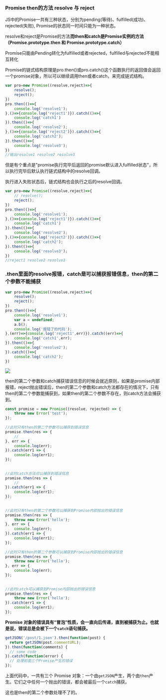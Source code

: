 ### Promise then的方法 resolve 与 reject

JS中的Promise一共有三种状态，分别为pending(等待)、fulfilled(成功)、rejected(失败),
Promise的状态同一时间只能为一种状态。

resolve和reject是Promise的方法**而then和catch是Promise实例的方法（Promise.prototype.then 和 Promise.prototype.catch）**

Promise只能由Pending转化为fulfilled或者rejected，fulfilled与rejected不能相互转化

Promise的链式结构原理是pro.then()或pro.catch()这个函数执行的返回值会返回一个promise对象，所以可以继续调用then或者catch，来完成链式结构。

```js
var pro=new Promise((resolve,reject)=>{
    resolve();
    reject();
})
pro.then(()=>{
    console.log('resolve1');
},()=>{console.log('reject1')}).catch(()=>{
    console.log('catch1')
}).then(()=>{
    console.log('resolve2');
},()=>{console.log('reject2')}).catch(()=>{
    console.log('catch2');
}).then(()=>{
    console.log('resolve3');
})
//输出resolve1 resolve2 resolve3
```

但是有个重点是"promise执行完毕后返回的promise默认进入fulfilled状态"，所以执行完毕后默认执行链式结构中的resolve回调。

执行进入失败状态后，链式结构也会执行之后的resolve回调。

```js
var pro=new Promise((resolve,reject)=>{
    // resolve();
    reject();
})
pro.then(()=>{
    console.log('resolve1');
},()=>{console.log('reject1')}).catch(()=>{
    console.log('catch1')
}).then(()=>{
    console.log('resolve2');
},()=>{console.log('reject2')}).catch(()=>{
    console.log('catch2');
}).then(()=>{
    console.log('resolve3');
})
//reject1 resolve2 resolve3
```

### .then里面的resolve报错，catch是可以捕获报错信息，then的第二个参数不能捕获

```js
var pro=new Promise((resolve,reject)=>{
    resolve();
    reject();
})
pro.then(()=>{
    console.log('resolve1');
    var a = undefined;
    a.b();
    console.log('报错了的代码');
},(err)=>{console.log('reject1',err)}).catch((err)=>{
    console.log('catch1',err);
}).then(()=>{
    console.log('resolve2');
}).catch(()=>{
    console.log('catch2');
})
```

![](D:\renjBlog\img\promise-catch.png)

then的第二个参数和catch捕获错误信息的时候会就近原则，如果是promise内部报错，reject抛出错误后，then的第二个参数和catch方法都存在的情况下，只有then的第二个参数能捕获到，如果then的第二个参数不存在，则catch方法会捕获到。

```js
const promise = new Promise((resolve, rejected) => {
    throw new Error('test');
});
 
//此时只有then的第二个参数可以捕获到错误信息
promise.then(res => {
    //
}, err => {
    console.log(err);
}).catch(err1 => {
    console.log(err1);
});
 
 
//此时catch方法可以捕获到错误信息
promise.then(res => {
    //
}).catch(err1 => {
    console.log(err1);
});
 
 
//此时只有then的第二个参数可以捕获到Promise内部抛出的错误信息
promise.then(res => {
    throw new Error('hello');
}, err => {
    console.log(err);
}).catch(err1 => {
    console.log(err1);
});
 
//此时只有then的第二个参数可以捕获到Promise内部抛出的错误信息
promise.then(res => {
    throw new Error('hello');
}, err => {
    console.log(err);
});
 
 
//此时catch可以捕获到Promise内部抛出的错误信息
promise.then(res => {
    throw new Error('hello');
}).catch(err1 => {
    console.log(err1);
});
```

**Promise 对象的错误具有“冒泡”性质，会一直向后传递，直到被捕获为止。也就是说，错误总是会被下一个`catch`语句捕获。**

```js
getJSON('/post/1.json').then(function(post) {
  return getJSON(post.commentURL);
}).then(function(comments) {
  // some code
}).catch(function(error) {
  // 处理前面三个Promise产生的错误
});
```

上面代码中，一共有三个 Promise 对象：一个由`getJSON`产生，两个由`then`产生。它们之中任何一个抛出的错误，都会被最后一个`catch`捕获。

这也是then的第二个参数处理不了的。